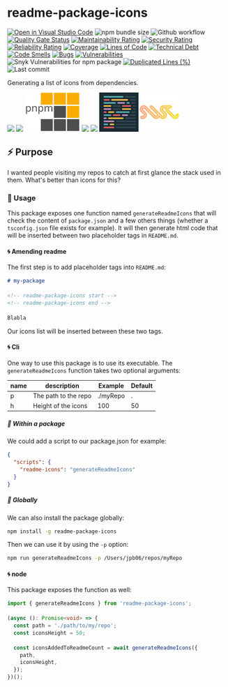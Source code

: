 # readme-package-icons

[![Open in Visual Studio Code](https://img.shields.io/static/v1?logo=visualstudiocode&label=&message=Open%20in%20Visual%20Studio%20Code&labelColor=2c2c32&color=007acc&logoColor=007acc)](https://github.dev/jpb06/readme-package-icons)
![npm bundle size](https://img.shields.io/bundlephobia/min/readme-package-icons)
![Github workflow](https://img.shields.io/github/workflow/status/jpb06/readme-package-icons/Tests?label=Tests%20workflow)
[![Quality Gate Status](https://sonarcloud.io/api/project_badges/measure?project=jpb06_readme-package-icons&metric=alert_status)](https://sonarcloud.io/summary/new_code?id=jpb06_readme-package-icons)
[![Maintainability Rating](https://sonarcloud.io/api/project_badges/measure?project=jpb06_readme-package-icons&metric=sqale_rating)](https://sonarcloud.io/dashboard?id=jpb06_readme-package-icons)
[![Security Rating](https://sonarcloud.io/api/project_badges/measure?project=jpb06_readme-package-icons&metric=security_rating)](https://sonarcloud.io/dashboard?id=jpb06_readme-package-icons)
[![Reliability Rating](https://sonarcloud.io/api/project_badges/measure?project=jpb06_readme-package-icons&metric=reliability_rating)](https://sonarcloud.io/dashboard?id=jpb06_readme-package-icons)
[![Coverage](https://sonarcloud.io/api/project_badges/measure?project=jpb06_readme-package-icons&metric=coverage)](https://sonarcloud.io/dashboard?id=jpb06_readme-package-icons)
[![Lines of Code](https://sonarcloud.io/api/project_badges/measure?project=jpb06_readme-package-icons&metric=ncloc)](https://sonarcloud.io/summary/new_code?id=jpb06_readme-package-icons)
[![Technical Debt](https://sonarcloud.io/api/project_badges/measure?project=jpb06_readme-package-icons&metric=sqale_index)](https://sonarcloud.io/summary/new_code?id=jpb06_readme-package-icons)
[![Code Smells](https://sonarcloud.io/api/project_badges/measure?project=jpb06_readme-package-icons&metric=code_smells)](https://sonarcloud.io/dashboard?id=jpb06_readme-package-icons)
[![Bugs](https://sonarcloud.io/api/project_badges/measure?project=jpb06_readme-package-icons&metric=bugs)](https://sonarcloud.io/summary/new_code?id=jpb06_readme-package-icons)
[![Vulnerabilities](https://sonarcloud.io/api/project_badges/measure?project=jpb06_readme-package-icons&metric=vulnerabilities)](https://sonarcloud.io/summary/new_code?id=jpb06_readme-package-icons)
![Snyk Vulnerabilities for npm package](https://img.shields.io/snyk/vulnerabilities/npm/readme-package-icons?label=snyk%20vulnerabilities)
[![Duplicated Lines (%)](https://sonarcloud.io/api/project_badges/measure?project=jpb06_readme-package-icons&metric=duplicated_lines_density)](https://sonarcloud.io/dashboard?id=jpb06_readme-package-icons)
![Last commit](https://img.shields.io/github/last-commit/jpb06/readme-package-icons?logo=git)

Generating a list of icons from dependencies.

<!-- readme-package-icons start -->

<p align="left"><a href="https://www.typescriptlang.org/docs/"><img height="90" src="https://cdn.jsdelivr.net/gh/devicons/devicon/icons/typescript/typescript-original.svg" /></a>&nbsp;<a href="https://nodejs.org/en/docs/"><img height="90" src="https://cdn.jsdelivr.net/gh/devicons/devicon/icons/nodejs/nodejs-original.svg" /></a>&nbsp;<a href="https://pnpm.io/motivation"><img height="90" src="https://raw.githubusercontent.com/jpb06/readme-package-icons/main/icons/pnpm.svg" /></a>&nbsp;<a href="https://eslint.org/docs/latest/"><img height="90" src="https://cdn.jsdelivr.net/gh/devicons/devicon/icons/eslint/eslint-original.svg" /></a>&nbsp;<a href="https://jestjs.io/docs/getting-started"><img height="90" src="https://cdn.jsdelivr.net/gh/devicons/devicon/icons/jest/jest-plain.svg" /></a>&nbsp;<a href="https://prettier.io/docs/en/index.html"><img height="90" src="https://raw.githubusercontent.com/jpb06/readme-package-icons/main/icons/prettier.png" /></a>&nbsp;<a href="https://swc.rs/docs/getting-started"><img height="90" src="https://raw.githubusercontent.com/jpb06/readme-package-icons/main/icons/swc.svg" /></a></p>

<!-- readme-package-icons end -->

## ⚡ Purpose

I wanted people visiting my repos to catch at first glance the stack used in them. What's better than icons for this?

### 🔶 Usage

This package exposes one function named `generateReadmeIcons` that will check the content of `package.json` and a few others things (whether a `tsconfig.json` file exists for example). It will then generate html code that will be inserted between two placeholder tags in `README.md`.

#### 🌀 Amending readme

The first step is to add placeholder tags into `README.md`:

```markdown
# my-package

<!-- readme-package-icons start -->
<!-- readme-package-icons end -->

Blabla
```

Our icons list will be inserted between these two tags.

#### 🌀 Cli

One way to use this package is to use its executable. The `generateReadmeIcons` function takes two optional arguments:

| name | description          | Example  | Default |
| ---- | -------------------- | -------- | ------- |
| p    | The path to the repo | ./myRepo | .       |
| h    | Height of the icons  | 100      | 50      |

##### 🍥 Within a package

We could add a script to our package.json for example:

```json
{
  "scripts": {
    "readme-icons": "generateReadmeIcons"
  }
}
```

##### 🍥 Globally

We can also install the package globally:

```bash
npm install -g readme-package-icons
```

Then we can use it by using the `-p` option:

```bash
npm run generateReadmeIcons -p /Users/jpb06/repos/myRepo
```

#### 🌀 node

This package exposes the function as well:

```typescript
import { generateReadmeIcons } from 'readme-package-icons';

(async (): Promise<void> => {
  const path = './path/to/my/repo';
  const iconsHeight = 50;

  const iconsAddedToReadmeCount = await generateReadmeIcons({
    path,
    iconsHeight,
  });
})();
```
